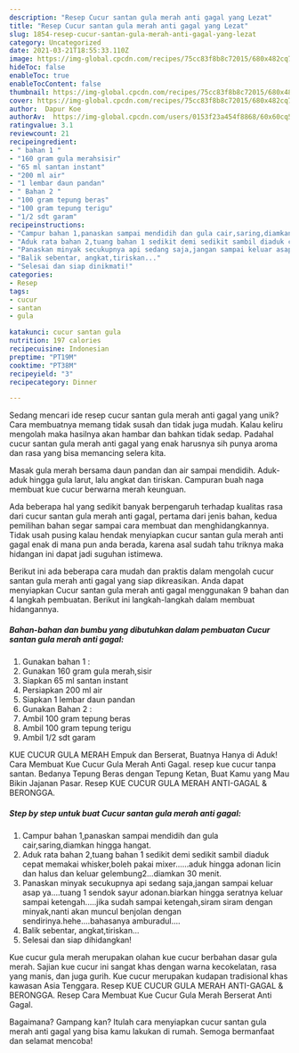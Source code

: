 ```yaml
---
description: "Resep Cucur santan gula merah anti gagal yang Lezat"
title: "Resep Cucur santan gula merah anti gagal yang Lezat"
slug: 1854-resep-cucur-santan-gula-merah-anti-gagal-yang-lezat
category: Uncategorized
date: 2021-03-21T18:55:33.110Z
image: https://img-global.cpcdn.com/recipes/75cc83f8b8c72015/680x482cq70/cucur-santan-gula-merah-anti-gagal-foto-resep-utama.jpg
hideToc: false
enableToc: true
enableTocContent: false
thumbnail: https://img-global.cpcdn.com/recipes/75cc83f8b8c72015/680x482cq70/cucur-santan-gula-merah-anti-gagal-foto-resep-utama.jpg
cover: https://img-global.cpcdn.com/recipes/75cc83f8b8c72015/680x482cq70/cucur-santan-gula-merah-anti-gagal-foto-resep-utama.jpg
author:  Dapur Koe
authorAv:  https://img-global.cpcdn.com/users/0153f23a454f8868/60x60cq50/avatar.jpg
ratingvalue: 3.1
reviewcount: 21
recipeingredient:
- " bahan 1 "
- "160 gram gula merahsisir"
- "65 ml santan instant"
- "200 ml air"
- "1 lembar daun pandan"
- " Bahan 2 "
- "100 gram tepung beras"
- "100 gram tepung terigu"
- "1/2 sdt garam"
recipeinstructions:
- "Campur bahan 1,panaskan sampai mendidih dan gula cair,saring,diamkan hingga hangat."
- "Aduk rata bahan 2,tuang bahan 1 sedikit demi sedikit sambil diaduk cepat memakai whisker,boleh pakai mixer......aduk hingga adonan licin dan halus dan keluar gelembung2...diamkan 30 menit."
- "Panaskan minyak secukupnya api sedang saja,jangan sampai keluar asap ya....tuang 1 sendok sayur adonan.biarkan hingga seratnya keluar sampai ketengah.....jika sudah sampai ketengah,siram siram dengan minyak,nanti akan muncul benjolan dengan sendirinya.hehe....bahasanya amburadul...."
- "Balik sebentar, angkat,tiriskan..."
- "Selesai dan siap dinikmati!"
categories:
- Resep
tags:
- cucur
- santan
- gula

katakunci: cucur santan gula 
nutrition: 197 calories
recipecuisine: Indonesian
preptime: "PT19M"
cooktime: "PT38M"
recipeyield: "3"
recipecategory: Dinner

---
```



Sedang mencari ide resep cucur santan gula merah anti gagal yang unik? Cara membuatnya memang tidak susah dan tidak juga mudah. Kalau keliru mengolah maka hasilnya akan hambar dan bahkan tidak sedap. Padahal cucur santan gula merah anti gagal yang enak harusnya sih punya aroma dan rasa yang bisa memancing selera kita.


Masak gula merah bersama daun pandan dan air sampai mendidih. Aduk-aduk hingga gula larut, lalu angkat dan tiriskan. Campuran buah naga membuat kue cucur berwarna merah keunguan.

Ada beberapa hal yang sedikit banyak berpengaruh terhadap kualitas rasa dari cucur santan gula merah anti gagal, pertama dari jenis bahan, kedua pemilihan bahan segar sampai cara membuat dan menghidangkannya. Tidak usah pusing kalau hendak menyiapkan cucur santan gula merah anti gagal enak di mana pun anda berada, karena asal sudah tahu triknya maka hidangan ini dapat jadi suguhan istimewa.


Berikut ini ada beberapa cara mudah dan praktis dalam mengolah cucur santan gula merah anti gagal yang siap dikreasikan. Anda dapat menyiapkan Cucur santan gula merah anti gagal menggunakan 9 bahan dan 4 langkah pembuatan. Berikut ini langkah-langkah dalam membuat hidangannya.

<!--inarticleads1-->

##### Bahan-bahan dan bumbu yang dibutuhkan dalam pembuatan Cucur santan gula merah anti gagal:

1. Gunakan  bahan 1 :
1. Gunakan 160 gram gula merah,sisir
1. Siapkan 65 ml santan instant
1. Persiapkan 200 ml air
1. Siapkan 1 lembar daun pandan
1. Gunakan  Bahan 2 :
1. Ambil 100 gram tepung beras
1. Ambil 100 gram tepung terigu
1. Ambil 1/2 sdt garam


KUE CUCUR GULA MERAH Empuk dan Berserat, Buatnya Hanya di Aduk! Cara Membuat Kue Cucur Gula Merah Anti Gagal. resep kue cucur tanpa santan. Bedanya Tepung Beras dengan Tepung Ketan, Buat Kamu yang Mau Bikin Jajanan Pasar. Resep KUE CUCUR GULA MERAH ANTI-GAGAL &amp; BERONGGA. 

<!--inarticleads2-->

##### Step by step untuk buat Cucur santan gula merah anti gagal:

1. Campur bahan 1,panaskan sampai mendidih dan gula cair,saring,diamkan hingga hangat.
1. Aduk rata bahan 2,tuang bahan 1 sedikit demi sedikit sambil diaduk cepat memakai whisker,boleh pakai mixer......aduk hingga adonan licin dan halus dan keluar gelembung2...diamkan 30 menit.
1. Panaskan minyak secukupnya api sedang saja,jangan sampai keluar asap ya....tuang 1 sendok sayur adonan.biarkan hingga seratnya keluar sampai ketengah.....jika sudah sampai ketengah,siram siram dengan minyak,nanti akan muncul benjolan dengan sendirinya.hehe....bahasanya amburadul....
1. Balik sebentar, angkat,tiriskan...
1. Selesai dan siap dihidangkan!

Kue cucur gula merah merupakan olahan kue cucur berbahan dasar gula merah. Sajian kue cucur ini sangat khas dengan warna kecokelatan, rasa yang manis, dan juga gurih. Kue cucur merupakan kudapan tradisional khas kawasan Asia Tenggara. Resep KUE CUCUR GULA MERAH ANTI-GAGAL &amp; BERONGGA. Resep Cara Membuat Kue Cucur Gula Merah Berserat Anti Gagal. 

Bagaimana? Gampang kan? Itulah cara menyiapkan cucur santan gula merah anti gagal yang bisa kamu lakukan di rumah. Semoga bermanfaat dan selamat mencoba!
